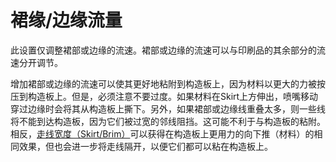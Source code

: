 裙缘/边缘流量
====
此设置仅调整裙部或边缘的流速。裙部或边缘的流速可以与印刷品的其余部分的流速分开调节。

增加裙部或边缘的流速可以使其更好地粘附到构造板上，因为材料以更大的力被按压到构造板上。但是，必须注意不要过度。如果材料在Skirt上方伸出，喷嘴移动穿过边缘时会将其从构造板上撕下。另外，如果裙部或边缘线重叠太多，则一些线将不能到达构造板，因为它们被过宽的邻线阻挡。这可能不利于与构造板的粘附。相反，[走线宽度（Skirt/Brim）](../resolution/skirt_brim_line_width.md)可以获得在构造板上更用力的向下推（材料）的相同效果，但也会进一步将走线隔开，以便它们都可以粘在构造板上。
